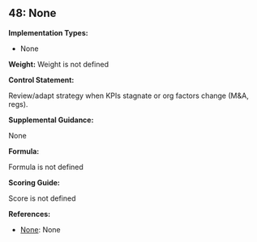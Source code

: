 ## 48: None

**Implementation Types:**
 
- None

**Weight:** Weight is not defined

**Control Statement:**

Review/adapt strategy when KPIs stagnate or org factors change (M&A, regs).

**Supplemental Guidance:**

None

**Formula:**

Formula is not defined

**Scoring Guide:**

Score is not defined

**References:**

- [None](None): None